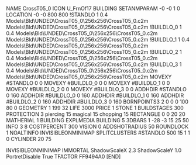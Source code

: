 NAME CrossT05_0
ICON U_FrnOf17
BUILDING
SETANMPARAM -0 -0 1 0
LOCATION -0 -0 800 800
!STANDLO      1 0.4 Models\Bld\UNDED\CrossT05_0\256x256\CrossT05_0.c2m Models\Bld\UNDED\CrossT05_0\256x256\CrossT05_0.c2m
!BUILDLO_0    1 0.4  Models\Bld\UNDED\CrossT05_0\256x256\CrossT05_0.c2m Models\Bld\UNDED\CrossT05_0\256x256\CrossT05_0.c2m
!BUILDLO_1    1 0.4  Models\Bld\UNDED\CrossT05_0\256x256\CrossT05_0.c2m Models\Bld\UNDED\CrossT05_0\256x256\CrossT05_0.c2m
!BUILDLO_2    1 0.4  Models\Bld\UNDED\CrossT05_0\256x256\CrossT05_0.c2m Models\Bld\UNDED\CrossT05_0\256x256\CrossT05_0.c2m
!BUILDLO_3    1 0.4  Models\Bld\UNDED\CrossT05_0\256x256\CrossT05_0.c2m Models\Bld\UNDED\CrossT05_0\256x256\CrossT05_0.c2m
MOVEXY #STANDLO    0 0
MOVEXY #BUILDLO_0  0 0
MOVEXY #BUILDLO_1  0 0
MOVEXY #BUILDLO_2  0 0
MOVEXY #BUILDLO_3  0 0
ADDHDIR #STANDLO 0 160
ADDHDIR #BUILDLO_0 0 160
ADDHDIR #BUILDLO_1 0 160
ADDHDIR #BUILDLO_2 0 160
ADDHDIR #BUILDLO_3 0 160
BORNPOINTS3 2 0 0 0 100 80 0
GEOMETRY 1 199 32
LIFE     3000
PRICE 1 STONE 1
BUILDSTAGES 300
PROTECTION 3 piercing 15 magical 15 chopping 15
RECTANGLE 0 0 20 20
MATHERIAL 1 BUILDING
EXPLMEDIA BUILDING 5
3DBARS 1 -28 -3 15 25 50
INFO 3 8
COSTPERCENT 300
VISION 0
ADDSHOTRADIUS 50
ROUNDLOCK 1
NOALTINFO
INVISIBLEONMINIMAP
SPLITCLUSTERS #STANDLO 500 15 1 1 0
CYLINDER 20 75

INVISIBLEONMINIMAP
IMMORTAL
ShadowScaleX 2.3
ShadowScaleY 1.0
PortretDisable True
TFACTOR FF9494A0
[END]
